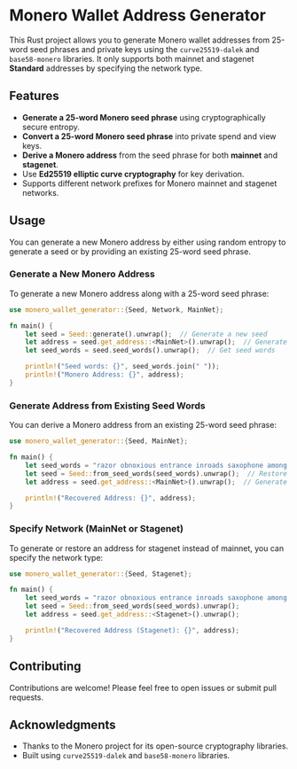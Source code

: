 # Monero Wallet Address Generator

This Rust project allows you to generate Monero wallet addresses from 25-word seed phrases and private keys using
the `curve25519-dalek` and `base58-monero` libraries. It only supports both mainnet and stagenet **Standard** addresses
by specifying the network type.

## Features

- **Generate a 25-word Monero seed phrase** using cryptographically secure entropy.
- **Convert a 25-word Monero seed phrase** into private spend and view keys.
- **Derive a Monero address** from the seed phrase for both **mainnet** and **stagenet**.
- Use **Ed25519 elliptic curve cryptography** for key derivation.
- Supports different network prefixes for Monero mainnet and stagenet networks.

## Usage

You can generate a new Monero address by either using random entropy to generate a seed or by providing an existing
25-word seed phrase.

### Generate a New Monero Address

To generate a new Monero address along with a 25-word seed phrase:

```rust
use monero_wallet_generator::{Seed, Network, MainNet};

fn main() {
    let seed = Seed::generate().unwrap();  // Generate a new seed
    let address = seed.get_address::<MainNet>().unwrap();  // Generate address for mainnet
    let seed_words = seed.seed_words().unwrap();  // Get seed words

    println!("Seed words: {}", seed_words.join(" "));
    println!("Monero Address: {}", address);
}
```

### Generate Address from Existing Seed Words

You can derive a Monero address from an existing 25-word seed phrase:

```rust
use monero_wallet_generator::{Seed, MainNet};

fn main() {
    let seed_words = "razor obnoxious entrance inroads saxophone among onward revamp scoop boxes point fawns rigid army badge icing frying voted biggest layout dehydrate acidic reinvest school inroads";
    let seed = Seed::from_seed_words(seed_words).unwrap();  // Restore from seed words
    let address = seed.get_address::<MainNet>().unwrap();  // Generate mainnet address

    println!("Recovered Address: {}", address);
}
```

### Specify Network (MainNet or Stagenet)

To generate or restore an address for stagenet instead of mainnet, you can specify the network type:

```rust
use monero_wallet_generator::{Seed, Stagenet};

fn main() {
    let seed_words = "razor obnoxious entrance inroads saxophone among onward revamp scoop boxes point fawns rigid army badge icing frying voted biggest layout dehydrate acidic reinvest school inroads";
    let seed = Seed::from_seed_words(seed_words).unwrap();
    let address = seed.get_address::<Stagenet>().unwrap();

    println!("Recovered Address (Stagenet): {}", address);
}
```

## Contributing

Contributions are welcome! Please feel free to open issues or submit pull requests.

## Acknowledgments

- Thanks to the Monero project for its open-source cryptography libraries.
- Built using `curve25519-dalek` and `base58-monero` libraries.